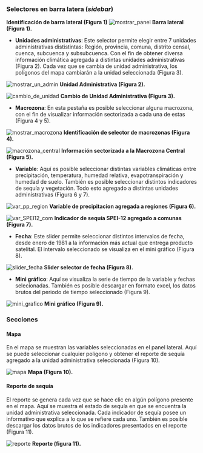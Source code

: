 ### Selectores en barra latera (_sidebar_)

**Identificación de barra lateral (Figura 1)**
![mostrar_panel](https://github.com/ODES-Chile/odes-unidades-shiny-app/assets/128641014/49a993e5-8fc8-4444-ad9b-91fed62d3764)
**Barra lateral (Figura 1).**

- **Unidades administrativas**: Este selector permite elegir entre 7 unidades administrativas dististintas: Región, provincia, comuna, distrito censal, cuenca, subcuenca y subsubcuenca. Con el fin de obtener diversa información climática agregada a distintas unidades administrativas (Figura 2). Cada vez que se cambia de unidad administrativa, los polígonos del mapa cambiarán a la unidad seleccionada (Figura 3).

![mostrar_un_admin](https://github.com/ODES-Chile/odes-unidades-shiny-app/assets/128641014/28b20c30-079b-43d3-91f9-9d73ecddf885)
**Unidad Administrativa (Figura 2).**

![cambio_de_unidad](https://github.com/ODES-Chile/odes-unidades-shiny-app/assets/128641014/cb0027e8-9f61-40b8-9540-4bc69cb99a02)
**Cambio de Unidad Administrativa (Figura 3).**

- **Macrozona**: En esta pestaña es posible seleccionar alguna macrozona, con el fin de visualizar información sectorizada a cada una de estas (Figura 4 y 5).

![mostrar_macrozona](https://github.com/ODES-Chile/odes-unidades-shiny-app/assets/128641014/e33a7aed-42fd-43f1-bc32-3745bb311258)
**Identificación de selector de macrozonas (Figura 4).**

![macrozona_central](https://github.com/ODES-Chile/odes-unidades-shiny-app/assets/128641014/debd0456-3f8a-42a4-9016-ecd1ccc0db19)
**Información sectorizada a la Macrozona Central (Figura 5).**

- **Variable**: Aquí es posible seleccionar distintas variables climáticas entre precipitación, temperatura, humedad relativa, evapotranspiración y humedad de suelo. También es posible seleccionar distintos indicadores de sequía y vegetación. Todo esto agregado a distintas unidades administrativas (Figura 6 y 7).

![var_pp_region](https://github.com/ODES-Chile/odes-unidades-shiny-app/assets/128641014/860f3d52-89b6-441e-909c-75156e0cd8aa)
**Variable de precipitacion agregada a regiones (Figura 6).** 

![var_SPEI12_com](https://github.com/ODES-Chile/odes-unidades-shiny-app/assets/128641014/9e89b00c-0633-477e-bed1-9990a012e891)
**Indicador de sequía SPEI-12 agregado a comunas (Figura 7).**

- **Fecha**: Este slider permite seleccionar distintos intervalos de fecha, desde enero de 1981 a la información más actual que entrega producto satelital. El intervalo seleccionado se visualiza en el mini gráfico (Figura 8).

![slider_fecha](https://github.com/ODES-Chile/odes-unidades-shiny-app/assets/128641014/f68dcf58-a83e-466d-9455-96a4da25211e)
**Slider selector de fecha (Figura 8).**

- **Mini gráfico**: Aquí se visualiza la serie de tiempo de la variable y fechas selecionadas. También es posible descargar en formato excel, los datos brutos del periodo de tiempo seleccionado (Figura 9).

![mini_grafico](https://github.com/ODES-Chile/odes-unidades-shiny-app/assets/128641014/98de71a7-cd8b-49d2-bcfe-16855c216c9a)
**Mini gráfico (Figura 9).**


### Secciones

#### Mapa

En el mapa se muestran las variables seleccionadas en el panel lateral. Aquí se puede seleccionar cualquier polígono y obtener el reporte de sequía agregado a la unidad administrativa seleccionada (Figura 10).


![mapa](https://github.com/ODES-Chile/odes-unidades-shiny-app/assets/128641014/6244fde0-d7fd-400e-9d8a-a08ad30d283c)
**Mapa (Figura 10).**

#### Reporte de sequía

El reporte se genera cada vez que se hace clic en algún polígono presente en el mapa. Aquí se muestra el estado de sequía en que se encuentra la unidad administrativa seleccionada. Cada indicador de sequía posee un informativo que explica a lo que se refiere cada uno. También es posible descargar los datos brutos de los indicadores presentados en el reporte (Figura 11).


![reporte](https://github.com/ODES-Chile/odes-unidades-shiny-app/assets/128641014/fb54bc97-8002-4b34-a68f-c5449b6cf8a5)
**Reporte (figura 11).**
